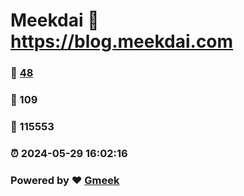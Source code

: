 # Meekdai :link: https://blog.meekdai.com 
### :page_facing_up: [48](https://blog.meekdai.com/tag.html) 
### :speech_balloon: 109 
### :hibiscus: 115553 
### :alarm_clock: 2024-05-29 16:02:16 
### Powered by :heart: [Gmeek](https://github.com/Meekdai/Gmeek)
